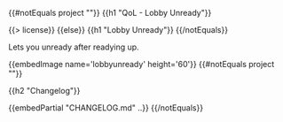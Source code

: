 {{#notEquals project ""}}
{{h1 "QoL - Lobby Unready"}}

{{> license}}
{{else}}
{{h1 "Lobby Unready"}}
{{/notEquals}}

Lets you unready after readying up.

{{embedImage name='lobbyunready' height='60'}}
{{#notEquals project ""}}

{{h2 "Changelog"}}

{{embedPartial "CHANGELOG.md" ..}}
{{/notEquals}}
